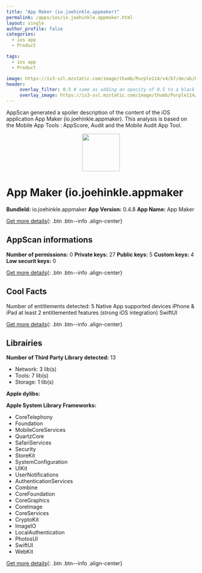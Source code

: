 ```yaml
---
title: "App Maker (io.joehinkle.appmaker)"
permalink: /apps/ios/io.joehinkle.appmaker.html
layout: single
author_profile: false
categories: 
  - ios app 
  - Product 

tags: 
  - ios app 
  - Product 

image: https://is3-ssl.mzstatic.com/image/thumb/Purple114/v4/b7/de/ab/b7deabab-c6c8-fd24-810c-5752b62b9e29/AppIcon-1x_U007emarketing-0-7-0-85-220.png/512x512bb.jpg
header: 
     overlay_filter: 0.5 # same as adding an opacity of 0.5 to a black background
     overlay_image: https://is3-ssl.mzstatic.com/image/thumb/Purple114/v4/b7/de/ab/b7deabab-c6c8-fd24-810c-5752b62b9e29/AppIcon-1x_U007emarketing-0-7-0-85-220.png/512x512bb.jpg
---
```

AppScan generated a spoiler description of the content of the iOS application App Maker (io.joehinkle.appmaker). This analysis is based on the Mobile App Tools : AppScore, Audit and the Mobile Audit App Tool.

  
  
<div style="text-align: center;"><img src="https://is3-ssl.mzstatic.com/image/thumb/Purple114/v4/b7/de/ab/b7deabab-c6c8-fd24-810c-5752b62b9e29/AppIcon-1x_U007emarketing-0-7-0-85-220.png/512x512bb.jpg" width="100" height="100"></div>  
  
# App Maker (io.joehinkle.appmaker

**BundleId:** io.joehinkle.appmaker
**App Version:** 0.4.8
**App Name:** App Maker


[Get more details](/pricing.html){: .btn .btn--info .align-center}  
  
## AppScan informations 

**Number of permissions:** 0
**Private keys:** 27
**Public keys:** 5
**Custom keys:** 4
**Low securit keys:** 0
  
[Get more details](/pricing.html){: .btn .btn--info .align-center}

## Cool Facts

Number of entitlements detected: 5
Native App
supported devices iPhone & iPad
at least 2 entitlemented features (strong iOS integration)
SwiftUI
  
[Get more details](/pricing.html){: .btn .btn--info .align-center}

## Librairies 
**Number of Third Party Library detected:** 13
- Network: 3 lib(s)
- Tools: 7 lib(s)
- Storage: 1 lib(s)

**Apple dylibs:**


**Apple System Library Frameworks:**
- CoreTelephony
- Foundation
- MobileCoreServices
- QuartzCore
- SafariServices
- Security
- StoreKit
- SystemConfiguration
- UIKit
- UserNotifications
- AuthenticationServices
- Combine
- CoreFoundation
- CoreGraphics
- CoreImage
- CoreServices
- CryptoKit
- ImageIO
- LocalAuthentication
- PhotosUI
- SwiftUI
- WebKit


  
[Get more details](/pricing.html){: .btn .btn--info .align-center}

